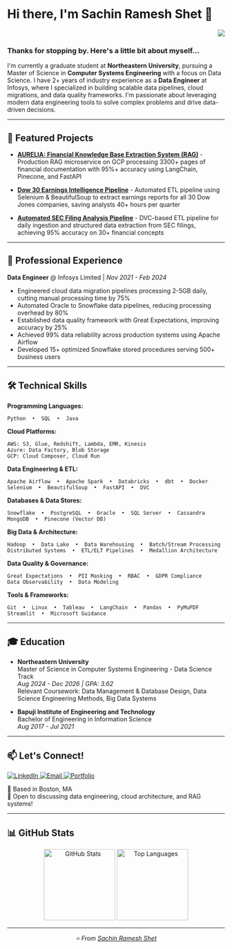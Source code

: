 # Hi there, I'm Sachin Ramesh Shet 👋

<p align="right">
  <img src="https://komarev.com/ghpvc/?username=YourGitHubUsername&color=blue">
</p>

### Thanks for stopping by. Here's a little bit about myself...

I'm currently a graduate student at **Northeastern University**, pursuing a Master of Science in **Computer Systems Engineering** with a focus on Data Science. I have 2+ years of industry experience as a **Data Engineer** at Infosys, where I specialized in building scalable data pipelines, cloud migrations, and data quality frameworks. I'm passionate about leveraging modern data engineering tools to solve complex problems and drive data-driven decisions.

---

## 🚀 Featured Projects

- **[AURELIA: Financial Knowledge Base Extraction System (RAG)](https://github.com/YourUsername/project-link)** - Production RAG microservice on GCP processing 3300+ pages of financial documentation with 95%+ accuracy using LangChain, Pinecone, and FastAPI

- **[Dow 30 Earnings Intelligence Pipeline](https://github.com/YourUsername/project-link)** - Automated ETL pipeline using Selenium & BeautifulSoup to extract earnings reports for all 30 Dow Jones companies, saving analysts 40+ hours per quarter

- **[Automated SEC Filing Analysis Pipeline](https://github.com/YourUsername/project-link)** - DVC-based ETL pipeline for daily ingestion and structured data extraction from SEC filings, achieving 95% accuracy on 30+ financial concepts

---

## 💼 Professional Experience

**Data Engineer** @ Infosys Limited | *Nov 2021 - Feb 2024*

- Engineered cloud data migration pipelines processing 2-5GB daily, cutting manual processing time by 75%
- Automated Oracle to Snowflake data pipelines, reducing processing overhead by 80%
- Established data quality framework with Great Expectations, improving accuracy by 25%
- Achieved 99% data reliability across production systems using Apache Airflow
- Developed 15+ optimized Snowflake stored procedures serving 500+ business users

---

## 🛠️ Technical Skills

**Programming Languages:**
```
Python  •  SQL  •  Java
```

**Cloud Platforms:**
```
AWS: S3, Glue, Redshift, Lambda, EMR, Kinesis
Azure: Data Factory, Blob Storage
GCP: Cloud Composer, Cloud Run
```

**Data Engineering & ETL:**
```
Apache Airflow  •  Apache Spark  •  Databricks  •  dbt  •  Docker
Selenium  •  BeautifulSoup  •  FastAPI  •  DVC
```

**Databases & Data Stores:**
```
Snowflake  •  PostgreSQL  •  Oracle  •  SQL Server  •  Cassandra
MongoDB  •  Pinecone (Vector DB)
```

**Big Data & Architecture:**
```
Hadoop  •  Data Lake  •  Data Warehousing  •  Batch/Stream Processing
Distributed Systems  •  ETL/ELT Pipelines  •  Medallion Architecture
```

**Data Quality & Governance:**
```
Great Expectations  •  PII Masking  •  RBAC  •  GDPR Compliance
Data Observability  •  Data Modeling
```

**Tools & Frameworks:**
```
Git  •  Linux  •  Tableau  •  LangChain  •  Pandas  •  PyMuPDF
Streamlit  •  Microsoft Guidance
```

---

## 🎓 Education

- **Northeastern University**  
  Master of Science in Computer Systems Engineering - Data Science Track  
  *Aug 2024 - Dec 2026 | GPA: 3.62*  
  Relevant Coursework: Data Management & Database Design, Data Science Engineering Methods, Big Data Systems

- **Bapuji Institute of Engineering and Technology**  
  Bachelor of Engineering in Information Science  
  *Aug 2017 - Jul 2021*

---

## 📫 Let's Connect!

<p align="left">
  <a href="https://www.linkedin.com/in/yourprofile">
    <img src="https://img.shields.io/badge/LinkedIn-0077B5?style=for-the-badge&logo=linkedin&logoColor=white" alt="LinkedIn">
  </a>
  <a href="mailto:shet.sa@northeastern.edu">
    <img src="https://img.shields.io/badge/Email-D14836?style=for-the-badge&logo=gmail&logoColor=white" alt="Email">
  </a>
  <a href="https://yourportfolio.com">
    <img src="https://img.shields.io/badge/Portfolio-000000?style=for-the-badge&logo=About.me&logoColor=white" alt="Portfolio">
  </a>
</p>

📍 Based in Boston, MA  
💬 Open to discussing data engineering, cloud architecture, and RAG systems!

---

## 📊 GitHub Stats

<p align="center">
  <img src="https://github-readme-stats.vercel.app/api?username=YourGitHubUsername&show_icons=true&theme=radical" alt="GitHub Stats" height="165">
  <img src="https://github-readme-stats.vercel.app/api/top-langs/?username=YourGitHubUsername&layout=compact&theme=radical" alt="Top Languages" height="165">
</p>

---

<p align="center">
  <i>⭐️ From <a href="https://github.com/YourGitHubUsername">Sachin Ramesh Shet</a></i>
</p>
